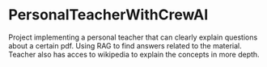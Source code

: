# PersonalTeacherWithCrewAI
Project implementing a personal teacher that can clearly explain questions about a certain pdf. Using RAG to find answers related to the material. Teacher also has acces to wikipedia to explain the concepts in more depth.
